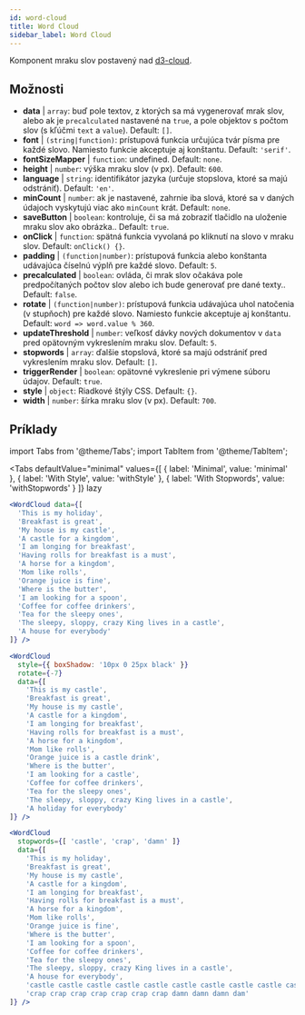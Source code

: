 ```yaml
---
id: word-cloud 
title: Word Cloud
sidebar_label: Word Cloud
---
```


Komponent mraku slov postavený nad [d3-cloud](https://github.com/jasondavies/d3-cloud).

## Možnosti

* __data__ | `array`: buď pole textov, z ktorých sa má vygenerovať mrak slov, alebo ak je `precalculated` nastavené na `true`, a pole objektov s počtom slov (s kľúčmi `text` a `value`). Default: `[]`.
* __font__ | `(string|function)`: prístupová funkcia určujúca tvár písma pre každé slovo. Namiesto funkcie akceptuje aj konštantu. Default: `'serif'`.
* __fontSizeMapper__ | `function`: undefined. Default: `none`.
* __height__ | `number`: výška mraku slov (v px). Default: `600`.
* __language__ | `string`: identifikátor jazyka (určuje stopslova, ktoré sa majú odstrániť). Default: `'en'`.
* __minCount__ | `number`: ak je nastavené, zahrnie iba slová, ktoré sa v daných údajoch vyskytujú viac ako `minCount` krát. Default: `none`.
* __saveButton__ | `boolean`: kontroluje, či sa má zobraziť tlačidlo na uloženie mraku slov ako obrázka.. Default: `true`.
* __onClick__ | `function`: spätná funkcia vyvolaná po kliknutí na slovo v mraku slov. Default: `onClick() {}`.
* __padding__ | `(function|number)`: prístupová funkcia alebo konštanta udávajúca číselnú výplň pre každé slovo. Default: `5`.
* __precalculated__ | `boolean`: ovláda, či mrak slov očakáva pole predpočítaných počtov slov alebo ich bude generovať pre dané texty.. Default: `false`.
* __rotate__ | `(function|number)`: prístupová funkcia udávajúca uhol natočenia (v stupňoch) pre každé slovo. Namiesto funkcie akceptuje aj konštantu. Default: `word => word.value % 360`.
* __updateThreshold__ | `number`: veľkosť dávky nových dokumentov v `data` pred opätovným vykreslením mraku slov. Default: `5`.
* __stopwords__ | `array`: ďalšie stopslová, ktoré sa majú odstrániť pred vykreslením mraku slov. Default: `[]`.
* __triggerRender__ | `boolean`: opätovné vykreslenie pri výmene súboru údajov. Default: `true`.
* __style__ | `object`: Riadkové štýly CSS. Default: `{}`.
* __width__ | `number`: šírka mraku slov (v px). Default: `700`.


## Príklady

import Tabs from '@theme/Tabs';
import TabItem from '@theme/TabItem';

<Tabs
    defaultValue="minimal"
    values={[
        { label: 'Minimal', value: 'minimal' },
        { label: 'With Style', value: 'withStyle' },
        { label: 'With Stopwords', value: 'withStopwords' }
    ]}
    lazy
>

<TabItem value="minimal">

```jsx live
<WordCloud data={[
  'This is my holiday', 
  'Breakfast is great', 
  'My house is my castle', 
  'A castle for a kingdom', 
  'I am longing for breakfast',
  'Having rolls for breakfast is a must',
  'A horse for a kingdom',
  'Mom like rolls',
  'Orange juice is fine',
  'Where is the butter',
  'I am looking for a spoon',
  'Coffee for coffee drinkers',
  'Tea for the sleepy ones',
  'The sleepy, sloppy, crazy King lives in a castle',
  'A house for everybody'
]} />
```
</TabItem>

<TabItem value="withStyle">

```jsx live
<WordCloud 
  style={{ boxShadow: '10px 0 25px black' }}
  rotate={-7}
  data={[
    'This is my castle', 
    'Breakfast is great', 
    'My house is my castle', 
    'A castle for a kingdom', 
    'I am longing for breakfast',
    'Having rolls for breakfast is a must',
    'A horse for a kingdom',
    'Mom like rolls',
    'Orange juice is a castle drink',
    'Where is the butter',
    'I am looking for a castle',
    'Coffee for coffee drinkers',
    'Tea for the sleepy ones',
    'The sleepy, sloppy, crazy King lives in a castle',
    'A holiday for everybody'
]} />
```
</TabItem>

<TabItem value="withStopwords">

```jsx live
<WordCloud 
  stopwords={[ 'castle', 'crap', 'damn' ]}
  data={[
    'This is my holiday', 
    'Breakfast is great', 
    'My house is my castle', 
    'A castle for a kingdom', 
    'I am longing for breakfast',
    'Having rolls for breakfast is a must',
    'A horse for a kingdom',
    'Mom like rolls',
    'Orange juice is fine',
    'Where is the butter',
    'I am looking for a spoon',
    'Coffee for coffee drinkers',
    'Tea for the sleepy ones',
    'The sleepy, sloppy, crazy King lives in a castle',
    'A house for everybody',
    'castle castle castle castle castle castle castle castle castle castle',
    'crap crap crap crap crap crap crap damn damn damn dam'
]} />
```

</TabItem>

</Tabs>
